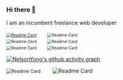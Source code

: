 ### Hi there 👋

<!--
**NelsonYong/NelsonYong** is a ✨ _special_ ✨ repository because its `README.md` (this file) appears on your GitHub profile.

Here are some ideas to get you started:

- 🔭 I’m currently working on ...
- 🌱 I’m currently learning ...
- 👯 I’m looking to collaborate on ...
- 🤔 I’m looking for help with ...
- 💬 Ask me about ...
- 📫 How to reach me: ...
- 😄 Pronouns: ...
- ⚡ Fun fact: ...
-->
I am an incumbent freelance web developer

<div style="dispaly:flex;width="100%">
                                 <a href="https://github.com/InhiblabCore/abstractv">    <img  src="https://github-readme-stats.vercel.app/api/pin/?username=InhiblabCore&repo=abstractv&theme=vue-dark" alt="Readme Card" " style="flex:1;margin-right:32px;zoom:75%" /></a>
                                     <img src="https://github-readme-stats.vercel.app/api/pin/?username=InhiblabCore&repo=vue3-hooks-plus&theme=vue-dark" alt="Readme Card"" style="flex:1;zoom:75%" />
                                     </div>

 <div style="dispaly:flex;width="100%">
                                    <img src="https://github-readme-stats.vercel.app/api/pin/?username=NelsonYong&repo=react-echarts-json&theme=react" alt="Readme Card"" style="flex:1;margin-right:32px;zoom:75%" />
                                     <img src="https://github-readme-stats.vercel.app/api/pin/?username=NelsonYong&repo=vite-vue-ts-template&theme=vue-dark" alt="Readme Card" " style="flex:1;margin-right:32px;zoom:75%" />
                                     </div>                              

<div style="dispaly:flex;width="100%">
                                     <img src="https://github-readme-stats.vercel.app/api/pin/?username=NelsonYong&repo=UnityGame&theme=prussian" alt="Readme Card" " style="flex:1;margin-right:32px;zoom:75%" />
                                     <img src="https://github-readme-stats.vercel.app/api/pin/?username=NelsonYong&repo=WechatApplet&theme=apprentice" alt="Readme Card"" style="flex:1;zoom:75%" />
                                     </div>



[![NelsonYong's github activity graph](https://activity-graph.herokuapp.com/graph?username=NelsonYong&theme=dracula)](https://github.com/ashutosh00710/github-readme-activity-graph)



 <div style="dispaly:flex;width="100%">
                                    <img src="https://github-readme-stats.vercel.app/api?username=NelsonYong&count_private=true&show_icons=true&theme=react&show_owner=true" alt="Readme Card"" style="flex:1;margin-right:32px;zoom:85%" />
                                     <img src="https://github-readme-stats.vercel.app/api/top-langs/?username=NelsonYong&layout=compact" alt="Readme Card" " style="flex:1;margin-right:32px" />
                                     </div>                              

